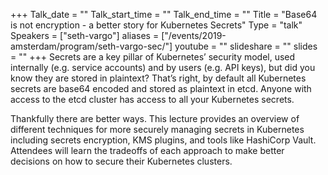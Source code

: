 +++
Talk_date = ""
Talk_start_time = ""
Talk_end_time = ""
Title = "Base64 is not encryption - a better story for Kubernetes Secrets"
Type = "talk"
Speakers = ["seth-vargo"]
aliases = ["/events/2019-amsterdam/program/seth-vargo-sec/"]
youtube = ""
slideshare = ""
slides = ""
+++
Secrets are a key pillar of Kubernetes’ security model, used internally (e.g. service accounts) and by users (e.g. API keys), but did you know they are stored in plaintext? That’s right, by default all Kubernetes secrets are base64 encoded and stored as plaintext in etcd. Anyone with access to the etcd cluster has access to all your Kubernetes secrets.

Thankfully there are better ways. This lecture provides an overview of different techniques for more securely managing secrets in Kubernetes including secrets encryption, KMS plugins, and tools like HashiCorp Vault. Attendees will learn the tradeoffs of each approach to make better decisions on how to secure their Kubernetes clusters.

